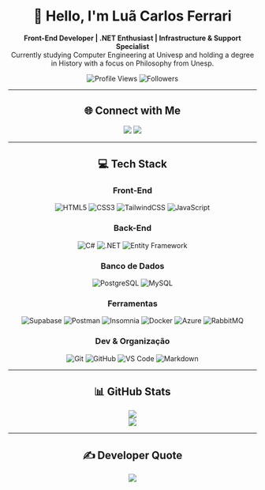 <h1 align="center">👋 Hello, I'm Luã Carlos Ferrari</h1>

<p align="center">
  <strong>Front-End Developer | .NET Enthusiast | Infrastructure & Support Specialist</strong><br>
  Currently studying Computer Engineering at Univesp and holding a degree in History with a focus on Philosophy from Unesp.
</p>

<p align="center">
  <img src="https://komarev.com/ghpvc/?username=LuanCarlosFerrari&style=for-the-badge" alt="Profile Views" />
  <img src="https://img.shields.io/github/followers/LuanCarlosFerrari?style=for-the-badge" alt="Followers" />
</p>

---

<div align="center">

## 🌐 Connect with Me

<a href="https://www.instagram.com/the.ferrant/"><img src="https://img.shields.io/badge/Instagram-%23E4405F.svg?logo=Instagram&logoColor=white" /></a> <a href="https://www.linkedin.com/in/lu%C3%A3-ferrari/"><img src="https://img.shields.io/badge/LinkedIn-%230077B5.svg?logo=linkedin&logoColor=white" /></a>

</div>

---

<div align="center">

## 💻 Tech Stack

### Front-End

![HTML5](https://img.shields.io/badge/HTML5-E34F26?style=for-the-badge\&logo=html5\&logoColor=white)
![CSS3](https://img.shields.io/badge/CSS3-1572B6?style=for-the-badge\&logo=css3\&logoColor=white)
![TailwindCSS](https://img.shields.io/badge/TailwindCSS-38B2AC?style=for-the-badge\&logo=tailwind-css\&logoColor=white)
![JavaScript](https://img.shields.io/badge/JavaScript-F7DF1E?style=for-the-badge\&logo=javascript\&logoColor=black)

### Back-End

![C#](https://img.shields.io/badge/CSharp-239120?style=for-the-badge\&logo=csharp\&logoColor=white)
![.NET](https://img.shields.io/badge/.NET-512BD4?style=for-the-badge\&logo=dotnet\&logoColor=white)
![Entity Framework](https://img.shields.io/badge/Entity_Framework-512BD4?style=for-the-badge\&logo=.net\&logoColor=white)

### Banco de Dados

![PostgreSQL](https://img.shields.io/badge/PostgreSQL-4169E1?style=for-the-badge\&logo=postgresql\&logoColor=white)
![MySQL](https://img.shields.io/badge/MySQL-4479A1?style=for-the-badge\&logo=mysql\&logoColor=white)

### Ferramentas

![Supabase](https://img.shields.io/badge/Supabase-3ECF8E?style=for-the-badge\&logo=supabase\&logoColor=white)
![Postman](https://img.shields.io/badge/Postman-FF6C37?style=for-the-badge\&logo=postman\&logoColor=white)
![Insomnia](https://img.shields.io/badge/Insomnia-4000BF?style=for-the-badge\&logo=insomnia\&logoColor=white)
![Docker](https://img.shields.io/badge/Docker-2496ED?style=for-the-badge\&logo=docker\&logoColor=white)
![Azure](https://img.shields.io/badge/Microsoft_Azure-0089D6?style=for-the-badge\&logo=microsoft-azure\&logoColor=white)
![RabbitMQ](https://img.shields.io/badge/RabbitMQ-FF6600?style=for-the-badge\&logo=rabbitmq\&logoColor=white)

### Dev & Organização

![Git](https://img.shields.io/badge/Git-F05032?style=for-the-badge\&logo=git\&logoColor=white)
![GitHub](https://img.shields.io/badge/GitHub-181717?style=for-the-badge\&logo=github\&logoColor=white)
![VS Code](https://img.shields.io/badge/VS_Code-007ACC?style=for-the-badge\&logo=visual-studio-code\&logoColor=white)
![Markdown](https://img.shields.io/badge/Markdown-000000?style=for-the-badge\&logo=markdown\&logoColor=white)

</div>

---

<div align="center">

## 📊 GitHub Stats

<div align="center">
  <img src="https://github-readme-stats.vercel.app/api/top-langs/?username=LuanCarlosFerrari&theme=prussian&hide_border=true&include_all_commits=true&count_private=true&layout=compact" />
</div>
<div align="center">
  <img src="https://github-readme-streak-stats.herokuapp.com/?user=LuanCarlosFerrari&theme=prussian&hide_border=true" />
</div>

---

<div align="center">

## ✍️ Developer Quote

<img src="https://quotes-github-readme.vercel.app/api?type=horizontal&theme=radical" />

</div>
